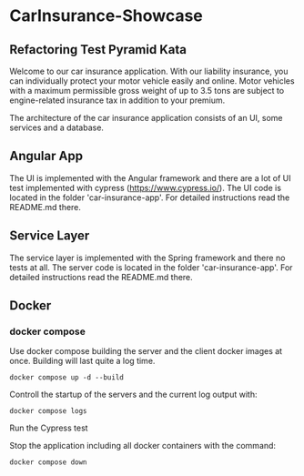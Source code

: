 # CarInsurance-Showcase

## Refactoring Test Pyramid Kata

Welcome to our car insurance application. With our liability insurance, you can individually protect your motor vehicle easily and online. Motor vehicles with a maximum permissible gross weight of up to 3.5 tons are subject to engine-related insurance tax in addition to your premium.

The architecture of the car insurance application consists of an UI, some services and a database.

## Angular App
The UI is implemented with the Angular framework and there are a lot of UI test implemented with cypress (https://www.cypress.io/). The UI code is located in the folder 'car-insurance-app'. For detailed instructions read the README.md there.

## Service Layer
The service layer is implemented with the Spring framework and there no tests at all. The server code is located in the folder 'car-insurance-app'. For detailed instructions read the README.md there.

## Docker

### docker compose

Use docker compose building the server and the client docker images at once. Building will last quite a log time.

`docker compose up -d --build`

Controll the startup of the servers and the current log output with: 

`docker compose logs`

Run the Cypress test 



Stop the application including all docker containers with the command:

`docker compose down`
